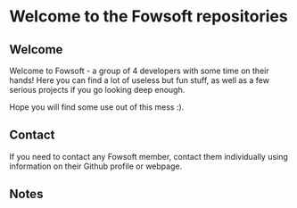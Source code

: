 # Welcome to the Fowsoft repositories

## Welcome
Welcome to Fowsoft - a group of 4 developers with some time on their hands! Here you can find a lot of useless but fun stuff, as well as a few serious projects if you go looking deep enough.

Hope you will find some use out of this mess :).

## Contact
If you need to contact any Fowsoft member, contact them individually using information on their Github profile or webpage.

## Notes
